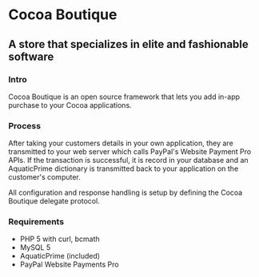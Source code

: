 # Cocoa Boutique
## A store that specializes in elite and fashionable software

### Intro

Cocoa Boutique is an open source framework that lets you add in-app purchase to your Cocoa applications.

### Process

After taking your customers details in your own application, they are transmitted to your web server which calls PayPal's Website Payment Pro APIs.  If the transaction is successful, it is record in your database and an AquaticPrime dictionary is transmitted back to your application on the customer's computer.

All configuration and response handling is setup by defining the Cocoa Boutique delegate protocol.

### Requirements

* PHP 5 with curl, bcmath
* MySQL 5
* AquaticPrime (included)
* PayPal Website Payments Pro
